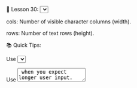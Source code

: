 🧠 Lesson 30: <select> and <textarea> Elements in HTML
📌 1. The <select> Element
Used to display a dropdown list of options. You can allow the user to select one or multiple options.

✅ Basic Usage:
<label for="book">Choose book</label>
<select name="book" id="book">

  <option value="1">Book 1</option>
  <option value="2">Book 2</option>
  <option value="3">Book 3</option>
  <option value="4">Book 4</option>
</select>
value: This is the data sent to the backend when a user selects an option.

option: Each option inside the dropdown is defined using this tag.

🧩 2. Grouping Options with <optgroup>
When you have a large number of options, you can organize them into categories using <optgroup>:
<select name="book" id="book">

  <optgroup label="Romantic Books">
    <option value="1">Book 1</option>
    <option value="2">Book 2</option>
  </optgroup>
  <optgroup label="Thriller Books">
    <option value="3">Book 3</option>
    <option value="4">Book 4</option>
  </optgroup>
</select>
label: Displays the name of the group to the user.

The <optgroup> itself cannot be selected—it's just for grouping.

🎯 3. Allowing Multiple Selections (multiple)
To let the user select more than one option:
<select name="book" id="book" multiple>

  <option value="1">Book 1</option>
  <option value="2">Book 2</option>
</select>
Hold Ctrl (or Cmd on Mac) while clicking to select multiple options.

🌟 4. Pre-selecting an Option (selected)

<option value="5" selected>Book 5</option>
This makes “Book 5” selected by default when the page loads.

📝 5. The <textarea> Element
Used for entering longer blocks of text. Unlike <input>, it has an opening and closing tag:
<textarea name="message" id="message" cols="30" rows="10"></textarea>
cols: Number of visible character columns (width).

rows: Number of text rows (height).

📚 Quick Tips:

Use <select> when you want to offer a list of predefined choices.

Use <textarea> when you expect longer user input.

Organize complex dropdowns with <optgroup> to improve usability.
